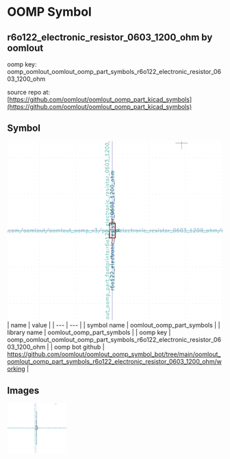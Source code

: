 # OOMP Symbol  
## r6o122_electronic_resistor_0603_1200_ohm  by oomlout  
  
oomp key: oomp_oomlout_oomlout_oomp_part_symbols_r6o122_electronic_resistor_0603_1200_ohm  
  
source repo at: [https://github.com/oomlout/oomlout_oomp_part_kicad_symbols](https://github.com/oomlout/oomlout_oomp_part_kicad_symbols)  
## Symbol  
  
[![working.png](working_600.png)](working.png)  
| name | value | 
| --- | --- | 
| symbol name | oomlout_oomp_part_symbols | 
| library name | oomlout_oomp_part_symbols | 
| oomp key | oomp_oomlout_oomlout_oomp_part_symbols_r6o122_electronic_resistor_0603_1200_ohm | 
| oomp bot github | https://github.com/oomlout/oomlout_oomp_symbol_bot/tree/main/oomlout_oomlout_oomp_part_symbols_r6o122_electronic_resistor_0603_1200_ohm/working | 
## Images  
  
[![working.png](working_140.png)](working.png)  

